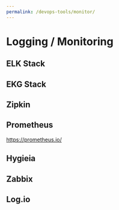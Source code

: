 ```yaml
---
permalink: /devops-tools/monitor/
---
```


# Logging / Monitoring

## ELK Stack

## EKG Stack

## Zipkin

## Prometheus

https://prometheus.io/

## Hygieia

## Zabbix

## Log.io
